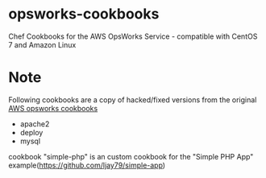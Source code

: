 # opsworks-cookbooks
Chef Cookbooks for the AWS OpsWorks Service - compatible with CentOS 7 and Amazon Linux

# Note
Following cookbooks are a copy of hacked/fixed versions from the original [AWS opsworks cookbooks](https://github.com/aws/opsworks-cookbooks/tree/release-chef-11.10)
- apache2
- deploy
- mysql

cookbook "simple-php" is an custom cookbook for the "Simple PHP App" example(https://github.com/ljay79/simple-app)